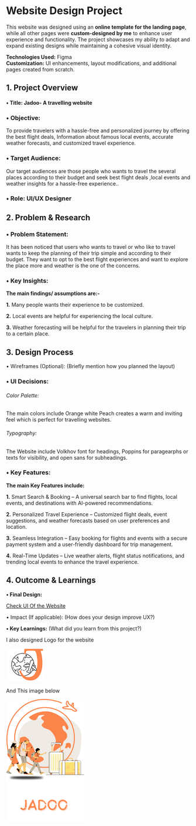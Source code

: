 
# Website Design Project  

This website was designed using an **online template for the landing page**, while all other pages were **custom-designed by me** to enhance user experience and functionality. The project showcases my ability to adapt and expand existing designs while maintaining a cohesive visual identity.  

**Technologies Used:** Figma  
**Customization:** UI enhancements, layout modifications, and additional pages created from scratch.  


## 1. Project Overview


#### •	Title: Jadoo- A travelling website


### •	Objective:
To provide travelers with a hassle-free and personalized journey by offering the best flight deals, Information about famous local events, accurate weather forecasts, and customized travel experience.


### •	Target Audience:
Our target audiences are those people who wants to travel the several places according to their budget and seek best flight deals ,local events and weather insights for a hassle-free experience.. 


### •	Role: UI/UX Designer


## 2. Problem & Research

### •	Problem Statement:
It has been noticed that users who wants to travel or who like to travel wants to keep the planning of their trip simple and according to their budget. They want to opt to the best flight experiences and want to explore the place more and weather is the one of the concerns.

### •	Key Insights: 


**The main findings/ assumptions are:-**


**1.** Many people wants their experience to be customized.


**2.** Local events are helpful for experiencing the local culture.


**3.** Weather forecasting will be helpful for the travelers in planning their trip to a certain place.

   
## 3. Design Process


•	Wireframes (Optional): (Briefly mention how you planned the layout)


### •	UI Decisions:

###### Color Palette:
The main colors include Orange white Peach creates a warm and inviting feel which is perfect for travelling websites.

###### Typography:
The Website include  Volkhov font for headings, Poppins for paragearphs or texts for visibility, and open sans for subheadings.


### •	Key Features: 
**The main Key Features include:**


**1.** Smart Search & Booking – A universal search bar to find flights, local events, and destinations with AI-powered recommendations.


**2.** Personalized Travel Experience – Customized flight deals, event suggestions, and weather forecasts based on user preferences and location.


**3.** Seamless Integration – Easy booking for flights and events with a secure payment system and a user-friendly dashboard for trip management.


**4.** Real-Time Updates – Live weather alerts, flight status notifications, and trending local events to enhance the travel experience.


## 4. Outcome & Learnings
**•	Final Design:**

 [Check UI Of the Website](https://www.figma.com/design/izA2Bo3hbiCrWmz9oj2znr/Travel-Website-Landing-Page-(Community)?node-id=0-1&p=f&t=rrjxxyJwVeQGbFIs-0)

 
•	Impact (If applicable): (How does your design improve UX?)


**•	Key Learnings:** (What did you learn from this project?)




I also designed Logo for the website


![Logo](_Practice.png)


And This image below

![Image](https://github.com/rizul2613/Rizul_portfolio/blob/main/travelling_website.png)

